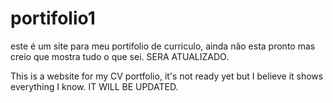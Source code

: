 # portifolio1
este é um site para meu portifolio de curriculo, ainda não esta pronto mas creio que mostra tudo o que sei. SERA ATUALIZADO.

This is a website for my CV portfolio, it's not ready yet but I believe it shows everything I know. IT WILL BE UPDATED.
